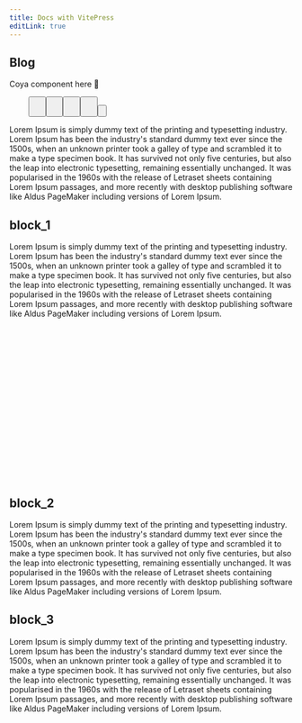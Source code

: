 ```yaml
---
title: Docs with VitePress
editLink: true
---
```


<script setup>
import { ref, computed } from 'vue'
import config1 from './config.coya.json';
import config2 from './config2.coya.json';
import config3 from './diagrams/1_all.coya.json';
import config4 from './diagrams/upswot.demo.coya.json';
import {useData} from 'vitepress';
import {useCoyaData} from './.vitepress/theme/useCoyaData.ts';

const { frontmatter } = useData();
const { state, setConfig, scaleTo }  = useCoyaData();

const setConfig1 = () => setConfig(config1);
const setConfig2 = () => setConfig(config2);
const setConfig3 = () => setConfig(config3);
const setConfig4 = () => setConfig(config4);

window.addEventListener('hashchange', (e) => {
    if (window.location.hash?.startsWith('#')) {
        scaleTo(window.location.hash.slice(1)?.replaceAll('-', '_'));
    }
})
setConfig1();
</script>

## Blog

Coya component here 🤩

<pre>
    <Button
        @click="setConfig4()"
        label="upswot"
    />
    <Button
        @click="setConfig3()"
        label="Main"
    />
    <Button
        @click="scaleTo()"
        label="All"
    />
    <Button
        @click="scaleTo('block_26')"
        label="Go to block_26"
        mt-5
    />
    <Button
        @click="scaleTo('block_23', 'block_25')"
        label="Go to blocks group"
        mt-5
    />
</pre>


Lorem Ipsum is simply dummy text of 
the printing and typesetting industry. 
Lorem Ipsum has been the industry's standard 
dummy text ever since the 1500s, when an unknown
printer took a galley of type and scrambled it to
make a type specimen book. It has survived not only
five centuries, but also the leap into electronic
typesetting, remaining essentially unchanged.
It was popularised in the 1960s with the release of
Letraset sheets containing Lorem Ipsum passages, and
more recently with desktop publishing software
like Aldus PageMaker including versions of Lorem Ipsum.
## block_1

Lorem Ipsum is simply dummy text of 
the printing and typesetting industry. 
Lorem Ipsum has been the industry's standard 
dummy text ever since the 1500s, when an unknown
printer took a galley of type and scrambled it to
make a type specimen book. It has survived not only
five centuries, but also the leap into electronic
typesetting, remaining essentially unchanged.
It was popularised in the 1960s with the release of
Letraset sheets containing Lorem Ipsum passages, and
more recently with desktop publishing software
like Aldus PageMaker including versions of Lorem Ipsum.

<br /><br /><br /><br /><br /><br /><br /><br /><br /><br /><br /><br /><br /><br /><br /><br />

## block_2
Lorem Ipsum is simply dummy text of 
the printing and typesetting industry. 
Lorem Ipsum has been the industry's standard 
dummy text ever since the 1500s, when an unknown
printer took a galley of type and scrambled it to
make a type specimen book. It has survived not only
five centuries, but also the leap into electronic
typesetting, remaining essentially unchanged.
It was popularised in the 1960s with the release of
Letraset sheets containing Lorem Ipsum passages, and
more recently with desktop publishing software
like Aldus PageMaker including versions of Lorem Ipsum.

## block_3
Lorem Ipsum is simply dummy text of 
the printing and typesetting industry. 
Lorem Ipsum has been the industry's standard 
dummy text ever since the 1500s, when an unknown
printer took a galley of type and scrambled it to
make a type specimen book. It has survived not only
five centuries, but also the leap into electronic
typesetting, remaining essentially unchanged.
It was popularised in the 1960s with the release of
Letraset sheets containing Lorem Ipsum passages, and
more recently with desktop publishing software
like Aldus PageMaker including versions of Lorem Ipsum.